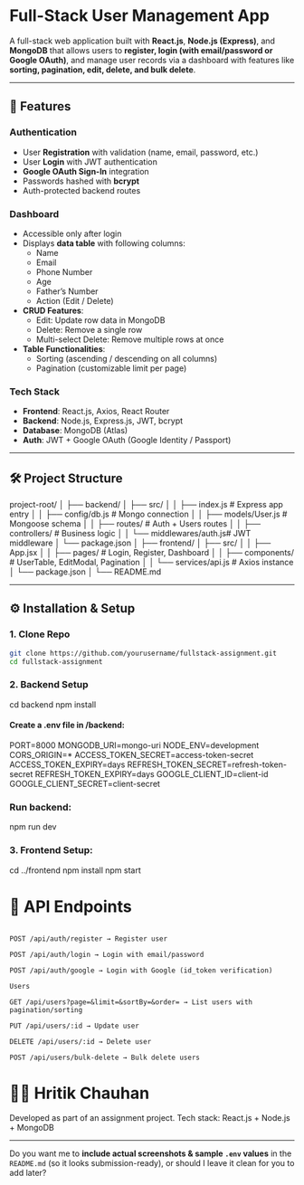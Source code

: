 # Full-Stack User Management App

A full-stack web application built with **React.js**, **Node.js (Express)**, and **MongoDB** that allows users to **register, login (with email/password or Google OAuth)**, and manage user records via a dashboard with features like **sorting, pagination, edit, delete, and bulk delete**.

---

## 🚀 Features

### Authentication

- User **Registration** with validation (name, email, password, etc.)
- User **Login** with JWT authentication
- **Google OAuth Sign-In** integration
- Passwords hashed with **bcrypt**
- Auth-protected backend routes

### Dashboard

- Accessible only after login
- Displays **data table** with following columns:
  - Name
  - Email
  - Phone Number
  - Age
  - Father’s Number
  - Action (Edit / Delete)
- **CRUD Features**:
  - Edit: Update row data in MongoDB
  - Delete: Remove a single row
  - Multi-select Delete: Remove multiple rows at once
- **Table Functionalities**:
  - Sorting (ascending / descending on all columns)
  - Pagination (customizable limit per page)

### Tech Stack

- **Frontend**: React.js, Axios, React Router
- **Backend**: Node.js, Express.js, JWT, bcrypt
- **Database**: MongoDB (Atlas)
- **Auth**: JWT + Google OAuth (Google Identity / Passport)

---

## 🛠️ Project Structure

project-root/
│
├── backend/
│ ├── src/
│ │ ├── index.js # Express app entry
│ │ ├── config/db.js # Mongo connection
│ │ ├── models/User.js # Mongoose schema
│ │ ├── routes/ # Auth + Users routes
│ │ ├── controllers/ # Business logic
│ │ └── middlewares/auth.js# JWT middleware
│ └── package.json
│
├── frontend/
│ ├── src/
│ │ ├── App.jsx
│ │ ├── pages/ # Login, Register, Dashboard
│ │ ├── components/ # UserTable, EditModal, Pagination
│ │ └── services/api.js # Axios instance
│ └── package.json
│
└── README.md

---

## ⚙️ Installation & Setup

### 1. Clone Repo

```bash
git clone https://github.com/yourusername/fullstack-assignment.git
cd fullstack-assignment
```

### 2. Backend Setup

cd backend
npm install

#### Create a .env file in /backend:

PORT=8000
MONGODB_URI=mongo-uri
NODE_ENV=development
CORS_ORIGIN=\*
ACCESS_TOKEN_SECRET=access-token-secret
ACCESS_TOKEN_EXPIRY=days
REFRESH_TOKEN_SECRET=refresh-token-secret
REFRESH_TOKEN_EXPIRY=days
GOOGLE_CLIENT_ID=client-id
GOOGLE_CLIENT_SECRET=client-secret

### Run backend:

npm run dev

### 3. Frontend Setup:

cd ../frontend
npm install
npm start

# 🔑 API Endpoints

```Auth

POST /api/auth/register → Register user

POST /api/auth/login → Login with email/password

POST /api/auth/google → Login with Google (id_token verification)

Users

GET /api/users?page=&limit=&sortBy=&order= → List users with pagination/sorting

PUT /api/users/:id → Update user

DELETE /api/users/:id → Delete user

POST /api/users/bulk-delete → Bulk delete users
```

# 👨‍💻 Hritik Chauhan

Developed as part of an assignment project.
Tech stack: React.js + Node.js + MongoDB

---

Do you want me to **include actual screenshots & sample `.env` values** in the `README.md` (so it looks submission-ready), or should I leave it clean for you to add later?
